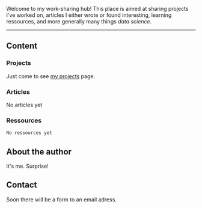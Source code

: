 Welcome to my work-sharing hub!
This place is aimed at sharing projects I've worked on, articles I either wrote or found interesting, learning ressources, and more generally many things *data science*.

-----------------------

## Content
###   Projects

Just come to see [my projects](data-science-projects.md) page.

###   Articles

No articles yet

###   Ressources

```markdown
No ressources yet
```

## About the author

It's me. Surprise!

## Contact

Soon there will be a form to an email adress.


